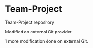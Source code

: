 # Team-Project

Team-Project repository

Modified on external Git provider

1 more modification done on external Git.

